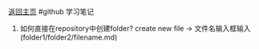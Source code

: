 [返回主页](../index.md)
#github 学习笔记
1. 如何直接在repository中创建folder? 
create new file -> 文件名输入框输入(folder1/folder2/filename.md)
